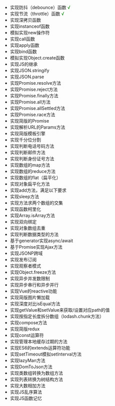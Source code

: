 + 实现防抖（debounce）函数 <font color=green >√</font>
+ 实现节流（throttle）函数 <font color=green >√</font>
+ 实现深拷贝函数
+ 实现instanceof函数
+ 模拟实现new操作符
+ 实现call函数
+ 实现apply函数
+ 实现bind函数
+ 模拟实现Object.create函数
+ 实现JS的继承
+ 实现JSON.stringify
+ 实现JSON.parse
+ 实现Promise.resolve方法
+ 实现Promise.reject方法
+ 实现Promise.finally方法
+ 实现Promise.all方法
+ 实现Promise.allSettled方法
+ 实现Promise.race方法
+ 实现简版的Promise
+ 实现解析URL的Params方法
+ 实现简版模板引擎
+ 实现千分位分割
+ 实现判断电话号码方法
+ 实现判断邮件方法
+ 实现判断身份证号方法
+ 实现数组的map方法
+ 实现数组的reduce方法
+ 实现数组的flat（扁平化）
+ 实现对象扁平化方法
+ 实现add方法，满足以下要求
+ 实现sleep方法
+ 实现方法求两个数组的交集
+ 实现函数柯里化
+ 实现Array.isArray方法
+ 实现双向绑定
+ 实现对象数组去重
+ 实现判断数据类型的方法
+ 基于generator实现async/await
+ 基于Promise实现Ajax方法
+ 实现JSONP跨域
+ 实现发布订阅
+ 实现观察者模式
+ 实现Object.freeze方法
+ 实现异步并发数限制
+ 实现异步串行和异步并行
+ 实现Vue的reactive功能
+ 实现简版图片懒加载
+ 实现深度对比isEqual方法
+ 实现getValue和setValue来获取/设置对应path的值
+ 实现按指定长度拆分数组（lodash.chunk方法）
+ 实现compose方法
+ 实现简版redux
+ 实现const运算符
+ 实现管理本地缓存过期的方法
+ 实现ES6的extends运算符功能
+ 实现setTimeout模拟setInterval方法
+ 实现lazyMan方法
+ 实现DomToJson方法
+ 实现类数组转换为数组方法
+ 实现列表转换为树结构方法
+ 实现大数相加方法
+ 实现JS乱序算法
+ 实现JS函数记忆